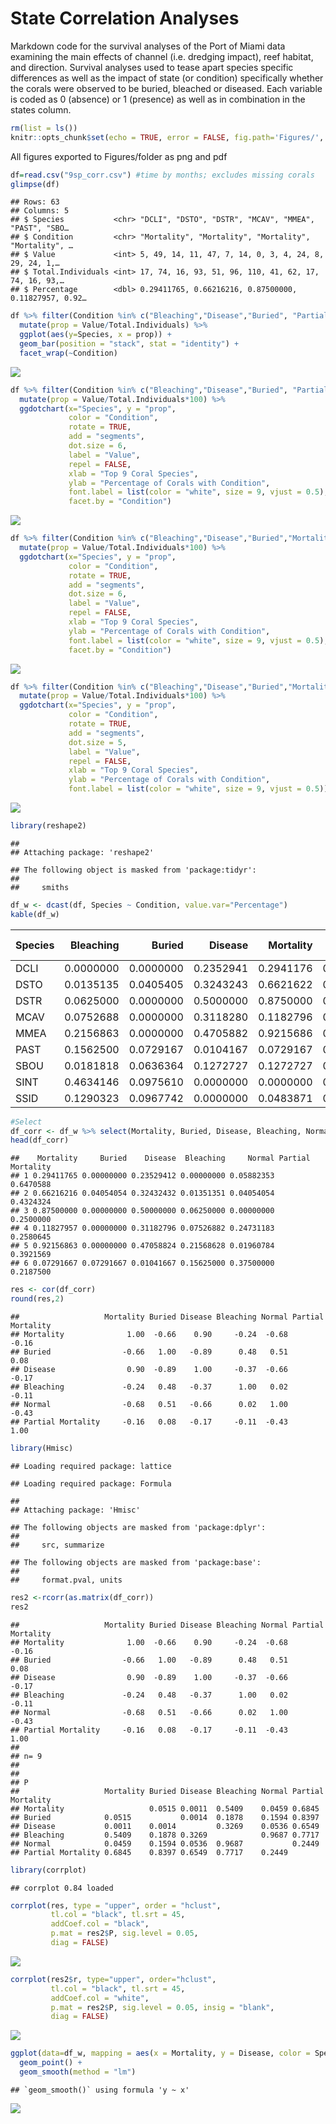 State Correlation Analyses
================

Markdown code for the survival analyses of the Port of Miami data
examining the main effects of channel (i.e. dredging impact), reef
habitat, and direction. Survival analyses used to tease apart species
specific differences as well as the impact of state (or condition)
specifically whether the corals were observed to be buried, bleached or
diseased. Each variable is coded as 0 (absence) or 1 (presence) as well
as in combination in the states column.

``` r
rm(list = ls())
knitr::opts_chunk$set(echo = TRUE, error = FALSE, fig.path='Figures/', dev=c('png', 'pdf'))
```

All figures exported to Figures/folder as png and pdf

``` r
df=read.csv("9sp_corr.csv") #time by months; excludes missing corals
glimpse(df)
```

    ## Rows: 63
    ## Columns: 5
    ## $ Species           <chr> "DCLI", "DSTO", "DSTR", "MCAV", "MMEA", "PAST", "SBO…
    ## $ Condition         <chr> "Mortality", "Mortality", "Mortality", "Mortality", …
    ## $ Value             <int> 5, 49, 14, 11, 47, 7, 14, 0, 3, 4, 24, 8, 29, 24, 1,…
    ## $ Total.Individuals <int> 17, 74, 16, 93, 51, 96, 110, 41, 62, 17, 74, 16, 93,…
    ## $ Percentage        <dbl> 0.29411765, 0.66216216, 0.87500000, 0.11827957, 0.92…

``` r
df %>% filter(Condition %in% c("Bleaching","Disease","Buried", "Partial Burial","Partial Mortality","Mortality")) %>%
  mutate(prop = Value/Total.Individuals) %>%
  ggplot(aes(y=Species, x = prop)) +
  geom_bar(position = "stack", stat = "identity") +
  facet_wrap(~Condition)
```

![](Figures/bar%20plot%20all%20conditions%20facet-1.png)<!-- -->

``` r
df %>% filter(Condition %in% c("Bleaching","Disease","Buried", "Partial Burial","Partial Mortality","Mortality")) %>%
  mutate(prop = Value/Total.Individuals*100) %>%
  ggdotchart(x="Species", y = "prop",
             color = "Condition",
             rotate = TRUE,
             add = "segments",
             dot.size = 6,
             label = "Value",
             repel = FALSE,
             xlab = "Top 9 Coral Species",
             ylab = "Percentage of Corals with Condition",
             font.label = list(color = "white", size = 9, vjust = 0.5),
             facet.by = "Condition")
```

![](Figures/dot%20plot%20all%20conditions%20facet-1.png)<!-- -->

``` r
df %>% filter(Condition %in% c("Bleaching","Disease","Buried","Mortality")) %>%
  mutate(prop = Value/Total.Individuals*100) %>%
  ggdotchart(x="Species", y = "prop",
             color = "Condition",
             rotate = TRUE,
             add = "segments",
             dot.size = 6,
             label = "Value",
             repel = FALSE,
             xlab = "Top 9 Coral Species",
             ylab = "Percentage of Corals with Condition",
             font.label = list(color = "white", size = 9, vjust = 0.5),
             facet.by = "Condition")
```

![](Figures/dot%20plot%20major%20conditions%20facet-1.png)<!-- -->

``` r
df %>% filter(Condition %in% c("Bleaching","Disease","Buried","Mortality")) %>%
  mutate(prop = Value/Total.Individuals*100) %>%
  ggdotchart(x="Species", y = "prop",
             color = "Condition",
             rotate = TRUE,
             add = "segments",
             dot.size = 5,
             label = "Value",
             repel = FALSE,
             xlab = "Top 9 Coral Species",
             ylab = "Percentage of Corals with Condition",
             font.label = list(color = "white", size = 9, vjust = 0.5))
```

![](Figures/dot%20plot%20major%20conditions%20BEST-1.png)<!-- -->

``` r
library(reshape2)
```

    ## 
    ## Attaching package: 'reshape2'

    ## The following object is masked from 'package:tidyr':
    ## 
    ##     smiths

``` r
df_w <- dcast(df, Species ~ Condition, value.var="Percentage")
kable(df_w)
```

<table>
<thead>
<tr>
<th style="text-align:left;">
Species
</th>
<th style="text-align:right;">
Bleaching
</th>
<th style="text-align:right;">
Buried
</th>
<th style="text-align:right;">
Disease
</th>
<th style="text-align:right;">
Mortality
</th>
<th style="text-align:right;">
Normal
</th>
<th style="text-align:right;">
Partial Burial
</th>
<th style="text-align:right;">
Partial Mortality
</th>
</tr>
</thead>
<tbody>
<tr>
<td style="text-align:left;">
DCLI
</td>
<td style="text-align:right;">
0.0000000
</td>
<td style="text-align:right;">
0.0000000
</td>
<td style="text-align:right;">
0.2352941
</td>
<td style="text-align:right;">
0.2941176
</td>
<td style="text-align:right;">
0.0588235
</td>
<td style="text-align:right;">
0.7647059
</td>
<td style="text-align:right;">
0.6470588
</td>
</tr>
<tr>
<td style="text-align:left;">
DSTO
</td>
<td style="text-align:right;">
0.0135135
</td>
<td style="text-align:right;">
0.0405405
</td>
<td style="text-align:right;">
0.3243243
</td>
<td style="text-align:right;">
0.6621622
</td>
<td style="text-align:right;">
0.0405405
</td>
<td style="text-align:right;">
0.6621622
</td>
<td style="text-align:right;">
0.4324324
</td>
</tr>
<tr>
<td style="text-align:left;">
DSTR
</td>
<td style="text-align:right;">
0.0625000
</td>
<td style="text-align:right;">
0.0000000
</td>
<td style="text-align:right;">
0.5000000
</td>
<td style="text-align:right;">
0.8750000
</td>
<td style="text-align:right;">
0.0000000
</td>
<td style="text-align:right;">
0.2500000
</td>
<td style="text-align:right;">
0.2500000
</td>
</tr>
<tr>
<td style="text-align:left;">
MCAV
</td>
<td style="text-align:right;">
0.0752688
</td>
<td style="text-align:right;">
0.0000000
</td>
<td style="text-align:right;">
0.3118280
</td>
<td style="text-align:right;">
0.1182796
</td>
<td style="text-align:right;">
0.2473118
</td>
<td style="text-align:right;">
0.5268817
</td>
<td style="text-align:right;">
0.2580645
</td>
</tr>
<tr>
<td style="text-align:left;">
MMEA
</td>
<td style="text-align:right;">
0.2156863
</td>
<td style="text-align:right;">
0.0000000
</td>
<td style="text-align:right;">
0.4705882
</td>
<td style="text-align:right;">
0.9215686
</td>
<td style="text-align:right;">
0.0196078
</td>
<td style="text-align:right;">
0.5490196
</td>
<td style="text-align:right;">
0.3921569
</td>
</tr>
<tr>
<td style="text-align:left;">
PAST
</td>
<td style="text-align:right;">
0.1562500
</td>
<td style="text-align:right;">
0.0729167
</td>
<td style="text-align:right;">
0.0104167
</td>
<td style="text-align:right;">
0.0729167
</td>
<td style="text-align:right;">
0.3750000
</td>
<td style="text-align:right;">
0.4895833
</td>
<td style="text-align:right;">
0.2187500
</td>
</tr>
<tr>
<td style="text-align:left;">
SBOU
</td>
<td style="text-align:right;">
0.0181818
</td>
<td style="text-align:right;">
0.0636364
</td>
<td style="text-align:right;">
0.1272727
</td>
<td style="text-align:right;">
0.1272727
</td>
<td style="text-align:right;">
0.1090909
</td>
<td style="text-align:right;">
0.7727273
</td>
<td style="text-align:right;">
0.6454545
</td>
</tr>
<tr>
<td style="text-align:left;">
SINT
</td>
<td style="text-align:right;">
0.4634146
</td>
<td style="text-align:right;">
0.0975610
</td>
<td style="text-align:right;">
0.0000000
</td>
<td style="text-align:right;">
0.0000000
</td>
<td style="text-align:right;">
0.0731707
</td>
<td style="text-align:right;">
0.8292683
</td>
<td style="text-align:right;">
0.4878049
</td>
</tr>
<tr>
<td style="text-align:left;">
SSID
</td>
<td style="text-align:right;">
0.1290323
</td>
<td style="text-align:right;">
0.0967742
</td>
<td style="text-align:right;">
0.0000000
</td>
<td style="text-align:right;">
0.0483871
</td>
<td style="text-align:right;">
0.3870968
</td>
<td style="text-align:right;">
0.4838710
</td>
<td style="text-align:right;">
0.3548387
</td>
</tr>
</tbody>
</table>

``` r
#Select 
df_corr <- df_w %>% select(Mortality, Buried, Disease, Bleaching, Normal, "Partial Mortality")
head(df_corr)
```

    ##    Mortality     Buried    Disease  Bleaching     Normal Partial Mortality
    ## 1 0.29411765 0.00000000 0.23529412 0.00000000 0.05882353         0.6470588
    ## 2 0.66216216 0.04054054 0.32432432 0.01351351 0.04054054         0.4324324
    ## 3 0.87500000 0.00000000 0.50000000 0.06250000 0.00000000         0.2500000
    ## 4 0.11827957 0.00000000 0.31182796 0.07526882 0.24731183         0.2580645
    ## 5 0.92156863 0.00000000 0.47058824 0.21568628 0.01960784         0.3921569
    ## 6 0.07291667 0.07291667 0.01041667 0.15625000 0.37500000         0.2187500

``` r
res <- cor(df_corr)
round(res,2)
```

    ##                   Mortality Buried Disease Bleaching Normal Partial Mortality
    ## Mortality              1.00  -0.66    0.90     -0.24  -0.68             -0.16
    ## Buried                -0.66   1.00   -0.89      0.48   0.51              0.08
    ## Disease                0.90  -0.89    1.00     -0.37  -0.66             -0.17
    ## Bleaching             -0.24   0.48   -0.37      1.00   0.02             -0.11
    ## Normal                -0.68   0.51   -0.66      0.02   1.00             -0.43
    ## Partial Mortality     -0.16   0.08   -0.17     -0.11  -0.43              1.00

``` r
library(Hmisc)
```

    ## Loading required package: lattice

    ## Loading required package: Formula

    ## 
    ## Attaching package: 'Hmisc'

    ## The following objects are masked from 'package:dplyr':
    ## 
    ##     src, summarize

    ## The following objects are masked from 'package:base':
    ## 
    ##     format.pval, units

``` r
res2 <-rcorr(as.matrix(df_corr))
res2
```

    ##                   Mortality Buried Disease Bleaching Normal Partial Mortality
    ## Mortality              1.00  -0.66    0.90     -0.24  -0.68             -0.16
    ## Buried                -0.66   1.00   -0.89      0.48   0.51              0.08
    ## Disease                0.90  -0.89    1.00     -0.37  -0.66             -0.17
    ## Bleaching             -0.24   0.48   -0.37      1.00   0.02             -0.11
    ## Normal                -0.68   0.51   -0.66      0.02   1.00             -0.43
    ## Partial Mortality     -0.16   0.08   -0.17     -0.11  -0.43              1.00
    ## 
    ## n= 9 
    ## 
    ## 
    ## P
    ##                   Mortality Buried Disease Bleaching Normal Partial Mortality
    ## Mortality                   0.0515 0.0011  0.5409    0.0459 0.6845           
    ## Buried            0.0515           0.0014  0.1878    0.1594 0.8397           
    ## Disease           0.0011    0.0014         0.3269    0.0536 0.6549           
    ## Bleaching         0.5409    0.1878 0.3269            0.9687 0.7717           
    ## Normal            0.0459    0.1594 0.0536  0.9687           0.2449           
    ## Partial Mortality 0.6845    0.8397 0.6549  0.7717    0.2449

``` r
library(corrplot)
```

    ## corrplot 0.84 loaded

``` r
corrplot(res, type = "upper", order = "hclust",
         tl.col = "black", tl.srt = 45, 
         addCoef.col = "black",
         p.mat = res2$P, sig.level = 0.05,
         diag = FALSE)
```

![](Figures/correlation%20plot-1.png)<!-- -->

``` r
corrplot(res2$r, type="upper", order="hclust", 
         tl.col = "black", tl.srt = 45, 
         addCoef.col = "white",
         p.mat = res2$P, sig.level = 0.05, insig = "blank",
         diag = FALSE)
```

![](Figures/significant%20correlations%20BEST-1.png)<!-- -->

``` r
ggplot(data=df_w, mapping = aes(x = Mortality, y = Disease, color = Species)) +
  geom_point() +
  geom_smooth(method = "lm")
```

    ## `geom_smooth()` using formula 'y ~ x'

![](Figures/relationship%20between%20disease%20and%20mortality-1.png)<!-- -->
